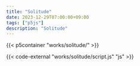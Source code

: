 ```yaml
---
title: "Solitude"
date: 2023-12-29T07:00:00+09:00
tags: ["p5js"]
description: "Solitude"
---
```


{{< p5container "works/solitude/" >}}

{{< code-external "works/solitude/script.js" "js" >}}

